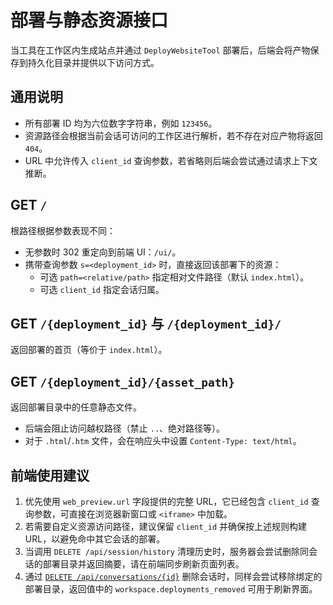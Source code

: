 # 部署与静态资源接口

当工具在工作区内生成站点并通过 `DeployWebsiteTool` 部署后，后端会将产物保存到持久化目录并提供以下访问方式。

## 通用说明
- 所有部署 ID 均为六位数字字符串，例如 `123456`。
- 资源路径会根据当前会话可访问的工作区进行解析，若不存在对应产物将返回 `404`。
- URL 中允许传入 `client_id` 查询参数，若省略则后端会尝试通过请求上下文推断。

## GET `/`
根路径根据参数表现不同：
- 无参数时 302 重定向到前端 UI：`/ui/`。
- 携带查询参数 `s=<deployment_id>` 时，直接返回该部署下的资源：
  - 可选 `path=<relative/path>` 指定相对文件路径（默认 `index.html`）。
  - 可选 `client_id` 指定会话归属。

## GET `/{deployment_id}` 与 `/{deployment_id}/`
返回部署的首页（等价于 `index.html`）。

## GET `/{deployment_id}/{asset_path}`
返回部署目录中的任意静态文件。

- 后端会阻止访问越权路径（禁止 `..`、绝对路径等）。
- 对于 `.html`/`.htm` 文件，会在响应头中设置 `Content-Type: text/html`。

## 前端使用建议
1. 优先使用 `web_preview.url` 字段提供的完整 URL，它已经包含 `client_id` 查询参数，可直接在浏览器新窗口或 `<iframe>` 中加载。
2. 若需要自定义资源访问路径，建议保留 `client_id` 并确保按上述规则构建 URL，以避免命中其它会话的部署。
3. 当调用 `DELETE /api/session/history` 清理历史时，服务器会尝试删除同会话的部署目录并返回摘要，请在前端同步刷新页面列表。
4. 通过 [`DELETE /api/conversations/{id}`](conversations.md#delete-apiconversationsconversation_id) 删除会话时，同样会尝试移除绑定的部署目录，返回值中的 `workspace.deployments_removed` 可用于刷新界面。
